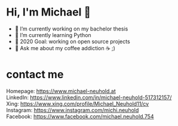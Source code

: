 # Hi, I'm Michael 👋

- 🔭 I’m currently working on my bachelor thesis
- 🌱 I’m currently learning Python
- 🎯 2020 Goal: working on open source projects
- 💬 Ask me about my coffee addiction ☕ ;)

# contact me
Homepage: https://www.michael-neuhold.at </br>
LinkedIn: https://www.linkedin.com/in/michael-neuhold-517312157/ </br>
Xing:     https://www.xing.com/profile/Michael_Neuhold11/cv </br>
Instagram: https://www.instagram.com/michi.neuhold </br>
Facebook: https://www.facebook.com/michael.neuhold.754
